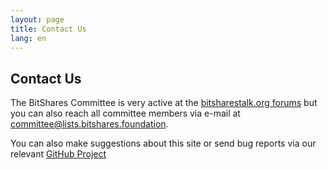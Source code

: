 ```yaml
---
layout: page
title: Contact Us
lang: en
---
```

## Contact Us
The BitShares Committee is very active at the [bitsharestalk.org forums](https://bitsharestalk.org/) but you can also reach all committee members via e-mail at [committee@lists.bitshares.foundation](mailto:committee@lists.bitshares.foundation).

You can also make suggestions about this site or send bug reports via our relevant [GitHub Project](https://github.com/bitshares-committee/bitshares-committee.github.io)
